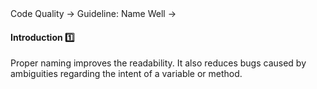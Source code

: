 <link rel="stylesheet" href="{{baseUrl}}/css/textbook.css">

<div class="website-content">

<div id="path">Code Quality &rarr; Guideline: Name Well &rarr;</div>

<div id="title">

#### Introduction :one:

</div>

<div id="body">

Proper naming improves the readability. It also reduces bugs caused by ambiguities regarding the intent of a variable or method.

</div>

<div id="extras">
<div>

</div>
